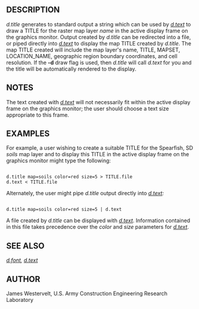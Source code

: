 
## DESCRIPTION

*d.title* generates to standard output a string which can be used by
*[d.text](d.text.html)* to draw a TITLE for the raster map
layer *name* in the active display frame on the graphics monitor.
Output created by *d.title* can be redirected into a file, or piped
directly into *[d.text](d.text.html)* to display the map
TITLE created by *d.title*. The map TITLE created will include the
map layer's name, TITLE, MAPSET, LOCATION\_NAME, geographic region boundary
coordinates, and cell resolution.
If the **-d** draw flag is used, then *d.title* will call
*d.text* for you and the title will be automatically rendered
to the display.

## NOTES

The text created with
*[d.text](d.text.html)*
will not necessarily fit within the
active display frame on the graphics monitor;
the user should choose a text size appropriate to this frame.

## EXAMPLES

For example, a user wishing to create a suitable TITLE for the
Spearfish, SD *soils* map layer and to display this TITLE in the
active display frame on the graphics monitor might type the following:

```

d.title map=soils color=red size=5 > TITLE.file
d.text < TITLE.file

```

Alternately, the user might pipe *d.title* output directly
into *[d.text](d.text.html):*

```

d.title map=soils color=red size=5 | d.text

```

A file created by *d.title* can be displayed
with *[d.text](d.text.html)*.
Information contained in this file takes precedence over the
*color* and *size* parameters for
*[d.text](d.text.html)*.

## SEE ALSO

*[d.font](d.font.html),
[d.text](d.text.html)*

## AUTHOR

James Westervelt,
U.S. Army Construction Engineering
Research Laboratory
